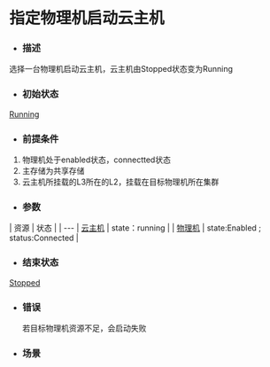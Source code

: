 # 指定物理机启动云主机

* ### 描述

 选择一台物理机启动云主机，云主机由Stopped状态变为Running

* ### 初始状态

 [Running](/Unit/VM/status.md)

* ### 前提条件

 1. 物理机处于enabled状态，connectted状态
 2. 主存储为共享存储
 3. 云主机所挂载的L3所在的L2，挂载在目标物理机所在集群

* ### 参数

 | 资源 | 状态 |
 | ---
 | [云主机](/Unit/VM/README.md) | state：running | 
 | [物理机](/Unit/Host/README.md) | state:Enabled ; status:Connected |


* ### 结束状态

 [Stopped](/Unit/VM/status.md)

* ### 错误

  若目标物理机资源不足，会启动失败

* ### 场景


